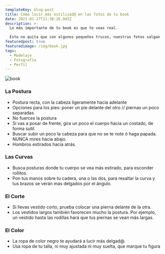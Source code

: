 ```yaml
---
templateKey: blog-post
title: Cómo lucir más estilizad@ en las fotos de tu book
date: 2021-01-27T21:38:26.045Z
description: >-
  Lo más importante de tu book es que te veas real.

  Esto no quita que con algunos pequeños trucos, nuestras fotos salgan mejor y nuestra figura más estilizada. Esto no te despoja lo de natural, simplemente hace que resalten tus mejores aspectos.
featuredpost: true
featuredimage: /img/book.jpg
tags:
  - Modelaje
  - Fotografía
  - Perfil
---
```

<!--StartFragment-->

![book](/img/book.jpg)

### La Postura

* Postura recta, con la cabeza ligeramente hacia adelante
* Opciones para los pies: poner un pie delante del otro // piernas un poco separadas
* No fuerces la postura
* Si vas a posar de frente, gira un poco el cuerpo hacia un costado, de forma sutil.
* Buscar subir un poco la cabeza para que no se te note ó haga papada. NUNCA mires hacia abajo.
* Hombros estirados hacia atrás.

### Las Curvas

* Busca posturas donde tu cuerpo se vea más estirado, para esconder rollitos.
* Pon tus manos sobre tu cadera, una o las dos, para resaltar la curva y tus brazos se verán más delgados por el ángulo.

### El Corte

* Si llevas vestido corto, prueba colocar una pierna delante de la otra.
* Los vestidos largos también favorecen mucho la postura. Por ejemplo, un vestido hasta las rodillas hará que tus piernas se vean más largas.

### El Color

* La ropa de color negro te ayudará a lucir más delgad@.
* Usa ropa de tu talla, ni muy ajustada ni muy suelta, que marque tu figura

<!--EndFragment-->